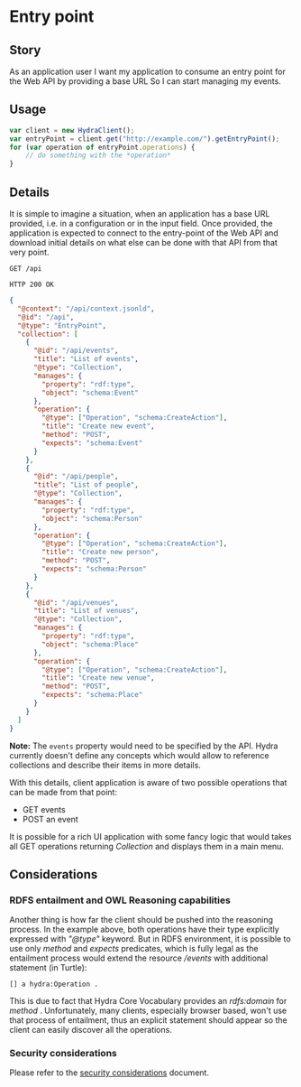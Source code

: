 # Entry point

## Story

As an application user
I want my application to consume an entry point for the Web API by providing a base URL
So I can start managing my events.


## Usage

```javascript
var client = new HydraClient();
var entryPoint = client.get("http://example.com/").getEntryPoint();
for (var operation of entryPoint.operations) {
    // do something with the *operation*
}
```

## Details

It is simple to imagine a situation, when an application has a base URL provided, i.e.
in a configuration or in the input field.
Once provided, the application is expected to connect to the entry-point of the Web API and download initial
details on what else can be done with that API from that very point.

```http
GET /api
```

```http
HTTP 200 OK
```

```json
{
  "@context": "/api/context.jsonld",
  "@id": "/api",
  "@type": "EntryPoint",
  "collection": [
    {
      "@id": "/api/events",
      "title": "List of events",
      "@type": "Collection",
      "manages": {
        "property": "rdf:type",
        "object": "schema:Event"
      },
      "operation": {
        "@type": ["Operation", "schema:CreateAction"],
        "title": "Create new event",
        "method": "POST",
        "expects": "schema:Event"
      }
    },
    {
      "@id": "/api/people",
      "title": "List of people",
      "@type": "Collection",
      "manages": {
        "property": "rdf:type",
        "object": "schema:Person"
      },
      "operation": {
        "@type": ["Operation", "schema:CreateAction"],
        "title": "Create new person",
        "method": "POST",
        "expects": "schema:Person"
      }
    },
    {
      "@id": "/api/venues",
      "title": "List of venues",
      "@type": "Collection",
      "manages": {
        "property": "rdf:type",
        "object": "schema:Place"
      },
      "operation": {
        "@type": ["Operation", "schema:CreateAction"],
        "title": "Create new venue",
        "method": "POST",
        "expects": "schema:Place"
      }
    }
  ]
}
```

**Note:** The `events` property would need to be specified by the API. Hydra currently doesn't define any
concepts which would allow to reference collections and describe their items in more details.

With this details, client application is aware of two possible operations that can be made from that point:

- GET events
- POST an event

It is possible for a rich UI application with some fancy logic that would takes all
GET operations returning *Collection* and displays them in a main menu.


## Considerations

### RDFS entailment and OWL Reasoning capabilities

Another thing is how far the client should be pushed into the reasoning process.
In the example above, both operations have their type explicitly expressed with *"@type"* keyword.
But in RDFS environment, it is possible to use only *method* and *expects* predicates,
which is fully legal as the entailment process would extend the resource */events* with additional
statement (in Turtle):

```ttl
[] a hydra:Operation .
```

This is due to fact that Hydra Core Vocabulary provides an *rdfs:domain* for *method* .
Unfortunately, many clients, especially browser based, won't use that process of entailment,
thus an explicit statement should appear so the client can easily discover all the operations.


### Security considerations

Please refer to the [security considerations](../1.1.security-considerations.md)  document.
